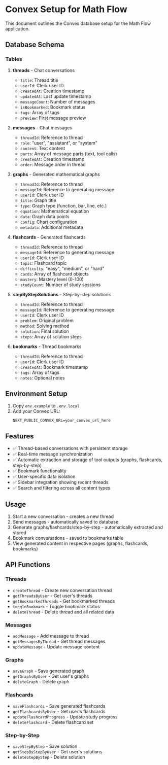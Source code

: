 # Convex Setup for Math Flow

This document outlines the Convex database setup for the Math Flow application.

## Database Schema

### Tables

1. **threads** - Chat conversations
   - `title`: Thread title
   - `userId`: Clerk user ID
   - `createdAt`: Creation timestamp
   - `updatedAt`: Last update timestamp
   - `messageCount`: Number of messages
   - `isBookmarked`: Bookmark status
   - `tags`: Array of tags
   - `preview`: First message preview

2. **messages** - Chat messages
   - `threadId`: Reference to thread
   - `role`: "user", "assistant", or "system"
   - `content`: Text content
   - `parts`: Array of message parts (text, tool calls)
   - `createdAt`: Creation timestamp
   - `order`: Message order in thread

3. **graphs** - Generated mathematical graphs
   - `threadId`: Reference to thread
   - `messageId`: Reference to generating message
   - `userId`: Clerk user ID
   - `title`: Graph title
   - `type`: Graph type (function, bar, line, etc.)
   - `equation`: Mathematical equation
   - `data`: Graph data points
   - `config`: Chart configuration
   - `metadata`: Additional metadata

4. **flashcards** - Generated flashcards
   - `threadId`: Reference to thread
   - `messageId`: Reference to generating message
   - `userId`: Clerk user ID
   - `topic`: Flashcard topic
   - `difficulty`: "easy", "medium", or "hard"
   - `cards`: Array of flashcard objects
   - `mastery`: Mastery level (0-100)
   - `studyCount`: Number of study sessions

5. **stepByStepSolutions** - Step-by-step solutions
   - `threadId`: Reference to thread
   - `messageId`: Reference to generating message
   - `userId`: Clerk user ID
   - `problem`: Original problem
   - `method`: Solving method
   - `solution`: Final solution
   - `steps`: Array of solution steps

6. **bookmarks** - Thread bookmarks
   - `threadId`: Reference to thread
   - `userId`: Clerk user ID
   - `createdAt`: Bookmark timestamp
   - `tags`: Array of tags
   - `notes`: Optional notes

## Environment Setup

1. Copy `env.example` to `.env.local`
2. Add your Convex URL:
   ```
   NEXT_PUBLIC_CONVEX_URL=your_convex_url_here
   ```

## Features

- ✅ Thread-based conversations with persistent storage
- ✅ Real-time message synchronization
- ✅ Automatic extraction and storage of tool outputs (graphs, flashcards, step-by-step)
- ✅ Bookmark functionality
- ✅ User-specific data isolation
- ✅ Sidebar integration showing recent threads
- ✅ Search and filtering across all content types

## Usage

1. Start a new conversation - creates a new thread
2. Send messages - automatically saved to database
3. Generate graphs/flashcards/step-by-step - automatically extracted and stored
4. Bookmark conversations - saved to bookmarks table
5. View generated content in respective pages (graphs, flashcards, bookmarks)

## API Functions

### Threads
- `createThread` - Create new conversation thread
- `getThreadsByUser` - Get user's threads
- `getBookmarkedThreads` - Get bookmarked threads
- `toggleBookmark` - Toggle bookmark status
- `deleteThread` - Delete thread and all related data

### Messages
- `addMessage` - Add message to thread
- `getMessagesByThread` - Get thread messages
- `updateMessage` - Update message content

### Graphs
- `saveGraph` - Save generated graph
- `getGraphsByUser` - Get user's graphs
- `deleteGraph` - Delete graph

### Flashcards
- `saveFlashcards` - Save generated flashcards
- `getFlashcardsByUser` - Get user's flashcards
- `updateFlashcardProgress` - Update study progress
- `deleteFlashcard` - Delete flashcard set

### Step-by-Step
- `saveStepByStep` - Save solution
- `getStepByStepByUser` - Get user's solutions
- `deleteStepByStep` - Delete solution
